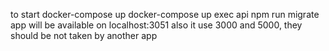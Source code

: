 to start 
docker-compose up
docker-compose up exec api npm run migrate
app will be available on localhost:3051 also it use 3000 and 5000, they should be not taken by another app
